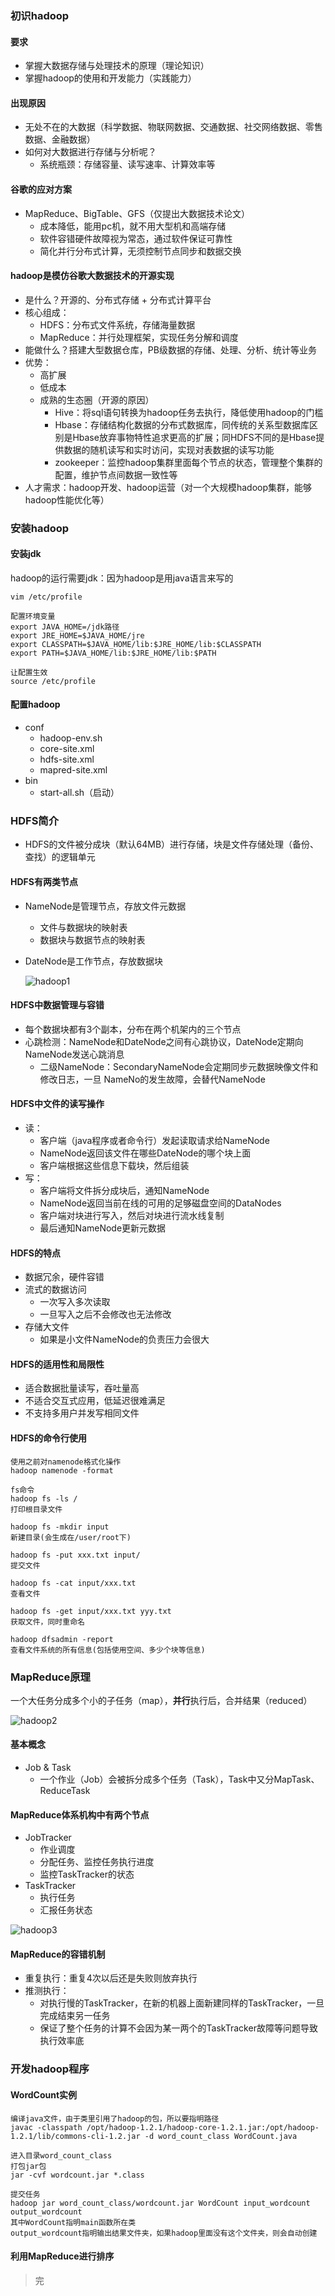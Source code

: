 ### 初识hadoop

#### 要求

- 掌握大数据存储与处理技术的原理（理论知识）
- 掌握hadoop的使用和开发能力（实践能力）

#### 出现原因

- 无处不在的大数据（科学数据、物联网数据、交通数据、社交网络数据、零售数据、金融数据）
- 如何对大数据进行存储与分析呢？
  - 系统瓶颈：存储容量、读写速率、计算效率等

#### 谷歌的应对方案

- MapReduce、BigTable、GFS（仅提出大数据技术论文）
  - 成本降低，能用pc机，就不用大型机和高端存储
  - 软件容错硬件故障视为常态，通过软件保证可靠性
  - 简化并行分布式计算，无须控制节点同步和数据交换

#### hadoop是模仿谷歌大数据技术的开源实现

- 是什么？开源的、分布式存储  +  分布式计算平台
- 核心组成：
  - HDFS：分布式文件系统，存储海量数据
  - MapReduce：并行处理框架，实现任务分解和调度
- 能做什么？搭建大型数据仓库，PB级数据的存储、处理、分析、统计等业务
- 优势：
  - 高扩展
  - 低成本
  - 成熟的生态圈（开源的原因）
    - Hive：将sql语句转换为hadoop任务去执行，降低使用hadoop的门槛
    - Hbase：存储结构化数据的分布式数据库，同传统的关系型数据库区别是Hbase放弃事物特性追求更高的扩展；同HDFS不同的是Hbase提供数据的随机读写和实时访问，实现对表数据的读写功能
    - zookeeper：监控hadoop集群里面每个节点的状态，管理整个集群的配置，维护节点间数据一致性等
- 人才需求：hadoop开发、hadoop运营（对一个大规模hadoop集群，能够hadoop性能优化等）

### 安装hadoop

#### 安装jdk

hadoop的运行需要jdk：因为hadoop是用java语言来写的

```shell
vim /etc/profile

配置环境变量
export JAVA_HOME=/jdk路径
export JRE_HOME=$JAVA_HOME/jre
export CLASSPATH=$JAVA_HOME/lib:$JRE_HOME/lib:$CLASSPATH
export PATH=$JAVA_HOME/lib:$JRE_HOME/lib:$PATH

让配置生效
source /etc/profile
```

#### 配置hadoop

- conf
  - hadoop-env.sh
  - core-site.xml
  - hdfs-site.xml
  - mapred-site.xml
- bin
  - start-all.sh（启动）

### HDFS简介


- HDFS的文件被分成块（默认64MB）进行存储，块是文件存储处理（备份、查找）的逻辑单元

#### HDFS有两类节点

-   NameNode是管理节点，存放文件元数据
    - 文件与数据块的映射表
    - 数据块与数据节点的映射表
-   DateNode是工作节点，存放数据块

    ![hadoop1](https://raw.githubusercontent.com/jayypc/notes/master/images/hadoop1.png)

#### HDFS中数据管理与容错

- 每个数据块都有3个副本，分布在两个机架内的三个节点
- 心跳检测：NameNode和DateNode之间有心跳协议，DateNode定期向NameNode发送心跳消息
    - 二级NameNode：SecondaryNameNode会定期同步元数据映像文件和修改日志，一旦 NameNo的发生故障，会替代NameNode

#### HDFS中文件的读写操作

- 读：
    - 客户端（java程序或者命令行）发起读取请求给NameNode
    - NameNode返回该文件在哪些DateNode的哪个块上面
    - 客户端根据这些信息下载块，然后组装
- 写：
    - 客户端将文件拆分成块后，通知NameNode
    - NameNode返回当前在线的可用的足够磁盘空间的DataNodes
    - 客户端对块进行写入，然后对块进行流水线复制
    - 最后通知NameNode更新元数据

#### HDFS的特点

- 数据冗余，硬件容错
- 流式的数据访问
    - 一次写入多次读取
    - 一旦写入之后不会修改也无法修改
- 存储大文件
    - 如果是小文件NameNode的负责压力会很大

#### HDFS的适用性和局限性

- 适合数据批量读写，吞吐量高
- 不适合交互式应用，低延迟很难满足
- 不支持多用户并发写相同文件

#### HDFS的命令行使用

```shell
使用之前对namenode格式化操作
hadoop namenode -format

fs命令
hadoop fs -ls /
打印根目录文件

hadoop fs -mkdir input
新建目录(会生成在/user/root下)

hadoop fs -put xxx.txt input/
提交文件

hadoop fs -cat input/xxx.txt
查看文件

hadoop fs -get input/xxx.txt yyy.txt
获取文件，同时重命名

hadoop dfsadmin -report
查看文件系统的所有信息(包括使用空间、多少个块等信息)
```

### MapReduce原理

一个大任务分成多个小的子任务（map），**并行**执行后，合并结果（reduced）

![hadoop2](https://raw.githubusercontent.com/jayypc/notes/master/images/hadoop2.png)

#### 基本概念

- Job & Task
  - 一个作业（Job）会被拆分成多个任务（Task），Task中又分MapTask、ReduceTask

#### MapReduce体系机构中有两个节点

- JobTracker
  - 作业调度
  - 分配任务、监控任务执行进度
  - 监控TaskTracker的状态
- TaskTracker
  - 执行任务
  - 汇报任务状态

![hadoop3](https://raw.githubusercontent.com/jayypc/notes/master/images/hadoop3.png)

#### MapReduce的容错机制

- 重复执行：重复4次以后还是失败则放弃执行
- 推测执行：
  - 对执行慢的TaskTracker，在新的机器上面新建同样的TaskTracker，一旦完成结束另一任务
  - 保证了整个任务的计算不会因为某一两个的TaskTracker故障等问题导致执行效率底

### 开发hadoop程序

#### WordCount实例

```shell
编译java文件，由于类里引用了hadoop的包，所以要指明路径
javac -classpath /opt/hadoop-1.2.1/hadoop-core-1.2.1.jar:/opt/hadoop-1.2.1/lib/commons-cli-1.2.jar -d word_count_class WordCount.java

进入目录word_count_class
打包jar包
jar -cvf wordcount.jar *.class

提交任务
hadoop jar word_count_class/wordcount.jar WordCount input_wordcount output_wordcount
其中WordCount指明main函数所在类
output_wordcount指明输出结果文件夹，如果hadoop里面没有这个文件夹，则会自动创建
```

#### 利用MapReduce进行排序

> 完